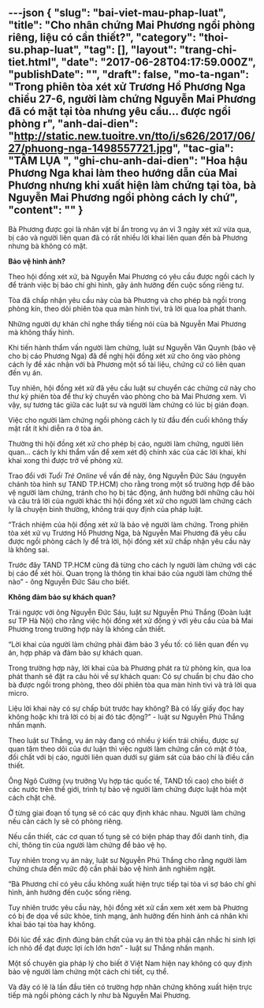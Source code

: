 ---json
{
    "slug": "bai-viet-mau-phap-luat",
    "title": "Cho nhân chứng Mai Phương ngồi phòng riêng, liệu có cần thiết?",
    "category": "thoi-su.phap-luat",
    "tag": [],
    "layout": "trang-chi-tiet.html",
    "date": "2017-06-28T04:17:59.000Z",
    "publishDate": "",
    "draft": false,
    "mo-ta-ngan": "Trong phiên tòa xét xử Trương Hồ Phương Nga chiều 27-6, người làm chứng Nguyễn Mai Phương đã có mặt tại tòa nhưng yêu cầu… được ngồi phòng r",
    "anh-dai-dien": "http://static.new.tuoitre.vn/tto/i/s626/2017/06/27/phuong-nga-1498557721.jpg",
    "tac-gia": "TÂM LỤA ",
    "ghi-chu-anh-dai-dien": "Hoa hậu Phương Nga khai làm theo hướng dẫn của Mai Phương nhưng khi xuất hiện làm chứng tại tòa, bà Nguyễn Mai Phương ngồi phòng cách ly chứ",
    "__content__": ""
}
---
<p>B&agrave; Phương được gọi l&agrave; nh&acirc;n vật b&iacute; ẩn trong vụ &aacute;n v&igrave; 3 ng&agrave;y x&eacute;t xử vừa qua, bị c&aacute;o v&agrave; người li&ecirc;n quan đ&atilde; c&oacute; rất nhiều lời khai li&ecirc;n quan đến b&agrave; Phương nhưng b&agrave; kh&ocirc;ng c&oacute; mặt.</p>

<p><strong>Bảo vệ h&igrave;nh ảnh?</strong></p>

<p>Theo hội đồng x&eacute;t xử, b&agrave; Nguyễn Mai Phương c&oacute; y&ecirc;u cầu được ngồi c&aacute;ch ly để tr&aacute;nh việc bị b&aacute;o ch&iacute; ghi h&igrave;nh, g&acirc;y ảnh hưởng đến cuộc sống ri&ecirc;ng tư.</p>

<p>T&ograve;a đ&atilde; chấp nhận y&ecirc;u cầu n&agrave;y của b&agrave; Phương v&agrave; cho ph&eacute;p b&agrave; ngồi trong ph&ograve;ng k&iacute;n, theo d&otilde;i phi&ecirc;n t&ograve;a qua m&agrave;n h&igrave;nh tivi, trả lời qua loa ph&aacute;t thanh.</p>

<p>Những người dự kh&aacute;n chỉ nghe thấy tiếng n&oacute;i của b&agrave; Nguyễn Mai Phương m&agrave; kh&ocirc;ng thấy h&igrave;nh.</p>

<p>Khi tiến h&agrave;nh thẩm vấn người l&agrave;m chứng, luật sư Nguyễn Văn Quynh (bảo vệ cho bị c&aacute;o Phương Nga) đ&atilde; đề nghị hội đồng x&eacute;t xử cho &ocirc;ng v&agrave;o ph&ograve;ng c&aacute;ch ly để x&aacute;c nhận với b&agrave; Phương một số t&agrave;i liệu, chứng cứ c&oacute; li&ecirc;n quan đến vụ &aacute;n.</p>

<p>Tuy nhi&ecirc;n, hội đồng x&eacute;t xử đ&atilde; y&ecirc;u cầu luật sư chuyển c&aacute;c chứng cứ n&agrave;y cho thư k&yacute; phi&ecirc;n t&ograve;a để thư k&yacute; chuyển v&agrave;o ph&ograve;ng cho b&agrave; Mai Phương xem. V&igrave; vậy, sự tương t&aacute;c giữa c&aacute;c luật sư v&agrave; người l&agrave;m chứng c&oacute; l&uacute;c bị gi&aacute;n đoạn.</p>

<p>Việc cho người l&agrave;m chứng ngồi ph&ograve;ng c&aacute;ch ly từ đầu đến cuối kh&ocirc;ng thấy mặt rất &iacute;t khi diễn ra ở t&ograve;a &aacute;n.</p>

<p>Thường th&igrave; hội đồng x&eacute;t xử cho ph&eacute;p bị c&aacute;o, người l&agrave;m chứng, người li&ecirc;n quan&hellip; c&aacute;ch ly khi thẩm vấn để xem x&eacute;t độ ch&iacute;nh x&aacute;c của c&aacute;c lời khai, khi khai xong th&igrave; được trở về ph&ograve;ng xử.</p>

<p>Trao đổi với&nbsp;<em>Tuổi Trẻ Online</em>&nbsp;về vấn đề n&agrave;y, &ocirc;ng Nguyễn Đức S&aacute;u (nguy&ecirc;n ch&aacute;nh t&ograve;a h&igrave;nh sự TAND TP.HCM) cho rằng trong một số trường hợp để bảo vệ người l&agrave;m chứng, tr&aacute;nh cho họ bị t&aacute;c động, ảnh hưởng bởi những c&acirc;u hỏi v&agrave; c&acirc;u trả lời của người kh&aacute;c th&igrave; hội đồng x&eacute;t xử cho người l&agrave;m chứng c&aacute;ch ly l&agrave; chuyện b&igrave;nh thường, kh&ocirc;ng tr&aacute;i quy định của ph&aacute;p luật.</p>

<p>&ldquo;Tr&aacute;ch nhiệm của hội đồng x&eacute;t xử l&agrave; bảo vệ người l&agrave;m chứng. Trong phi&ecirc;n t&ograve;a x&eacute;t xử vụ Trương Hồ Phương Nga, b&agrave; Nguyễn Mai Phương đ&atilde; y&ecirc;u cầu được ngồi ph&ograve;ng c&aacute;ch ly để trả lời, hội đồng x&eacute;t xử chấp nhận y&ecirc;u cầu n&agrave;y l&agrave; kh&ocirc;ng sai.</p>

<p>Trước đ&acirc;y TAND TP.HCM cũng đ&atilde; từng cho c&aacute;ch ly người l&agrave;m chứng với c&aacute;c bị c&aacute;o để x&eacute;t hỏi. Quan trọng l&agrave; th&ocirc;ng tin khai b&aacute;o của người l&agrave;m chứng thế n&agrave;o&rdquo; - &ocirc;ng Nguyễn Đức S&aacute;u cho biết.</p>

<p><strong>Kh&ocirc;ng đảm bảo sự kh&aacute;ch quan?</strong></p>

<p>Tr&aacute;i ngược với &ocirc;ng Nguyễn Đức S&aacute;u, luật sư Nguyễn Ph&uacute; Thắng (Đo&agrave;n luật sư TP&nbsp;H&agrave; Nội) cho rằng việc hội đồng x&eacute;t xử đồng &yacute; với y&ecirc;u cầu của b&agrave; Mai Phương trong trường hợp n&agrave;y l&agrave; kh&ocirc;ng cần thiết.</p>

<p>&ldquo;Lời khai của người l&agrave;m chứng phải đảm bảo 3 yếu tố: c&oacute; li&ecirc;n quan đến vụ &aacute;n, hợp ph&aacute;p v&agrave; đảm bảo sự kh&aacute;ch quan.</p>

<p>Trong trường hợp n&agrave;y, lời khai của b&agrave; Phương ph&aacute;t ra từ ph&ograve;ng k&iacute;n, qua loa ph&aacute;t thanh sẽ đặt ra c&acirc;u hỏi về sự kh&aacute;ch quan: C&oacute; sự chuẩn bị chu đ&aacute;o cho b&agrave; được ngồi trong ph&ograve;ng, theo d&otilde;i phi&ecirc;n t&ograve;a qua m&agrave;n h&igrave;nh tivi v&agrave; trả lời qua micro.</p>

<p>Liệu lời khai n&agrave;y c&oacute; sự chấp b&uacute;t trước hay kh&ocirc;ng? B&agrave; c&oacute; lấy giấy đọc hay kh&ocirc;ng hoặc khi trả lời c&oacute;&nbsp;bị ai đ&oacute; t&aacute;c động?&rdquo; - luật sư Nguyễn Ph&uacute; Thắng nhấn mạnh.</p>

<p>Theo luật sư Thắng, vụ &aacute;n n&agrave;y đang c&oacute; nhiều &yacute; kiến tr&aacute;i chiều, được sự quan t&acirc;m theo d&otilde;i của dư luận th&igrave; việc người l&agrave;m chứng cần c&oacute; mặt ở t&ograve;a, đối chất với bị c&aacute;o, người li&ecirc;n quan dưới sự gi&aacute;m s&aacute;t của b&aacute;o ch&iacute; l&agrave; điều cần thiết.</p>

<p>&Ocirc;ng Ng&ocirc; Cường (vụ trưởng Vụ hợp t&aacute;c quốc tế, TAND tối cao) cho biết ở c&aacute;c nước tr&ecirc;n thế giới, tr&igrave;nh tự bảo vệ người l&agrave;m chứng được luật h&oacute;a một c&aacute;ch chặt chẽ.</p>

<p>Ở từng giai đoạn tố tụng sẽ c&oacute; c&aacute;c quy định kh&aacute;c nhau. Người l&agrave;m chứng nếu cần c&aacute;ch ly sẽ c&oacute; ph&ograve;ng ri&ecirc;ng.</p>

<p>Nếu cần thiết, c&aacute;c cơ quan tố tụng sẽ c&oacute; biện ph&aacute;p thay đổi danh t&iacute;nh, địa chỉ, th&ocirc;ng tin của người l&agrave;m chứng để bảo vệ họ.</p>

<p>Tuy nhi&ecirc;n trong vụ &aacute;n n&agrave;y, luật sư Nguyễn Ph&uacute; Thắng cho rằng người l&agrave;m chứng chưa đến mức độ cần phải bảo vệ h&igrave;nh ảnh nghi&ecirc;m ngặt.</p>

<p>&ldquo;B&agrave; Phương chỉ c&oacute; y&ecirc;u cầu kh&ocirc;ng xuất hiện trực tiếp tại t&ograve;a v&igrave; sợ b&aacute;o ch&iacute; ghi h&igrave;nh, ảnh hưởng đến cuộc sống ri&ecirc;ng.</p>

<p>Tuy nhi&ecirc;n trước y&ecirc;u cầu n&agrave;y, hội đồng x&eacute;t xử cần xem x&eacute;t xem b&agrave; Phương c&oacute; bị đe dọa về sức khỏe, t&iacute;nh mạng, ảnh hưởng đến h&igrave;nh ảnh c&aacute; nh&acirc;n khi khai b&aacute;o tại t&ograve;a hay kh&ocirc;ng.</p>

<p>Đ&ocirc;i l&uacute;c để x&aacute;c định đ&uacute;ng bản chất của vụ &aacute;n th&igrave; t&ograve;a phải c&acirc;n nhắc hi sinh lợi &iacute;ch nhỏ để đạt được lợi &iacute;ch lớn hơn&rdquo; - luật sư Thắng nhấn mạnh.</p>

<p>Một số chuy&ecirc;n gia ph&aacute;p l&yacute; cho biết ở Việt Nam hiện nay kh&ocirc;ng c&oacute; quy định bảo vệ người l&agrave;m chứng một c&aacute;ch chi tiết, cụ thể.</p>

<p>V&agrave; đ&acirc;y c&oacute; lẽ l&agrave; lần đầu ti&ecirc;n c&oacute; trường hợp nh&acirc;n chứng kh&ocirc;ng xuất hiện trực tiếp m&agrave; ngồi ph&ograve;ng c&aacute;ch ly như b&agrave; Nguyễn Mai Phương.</p>

